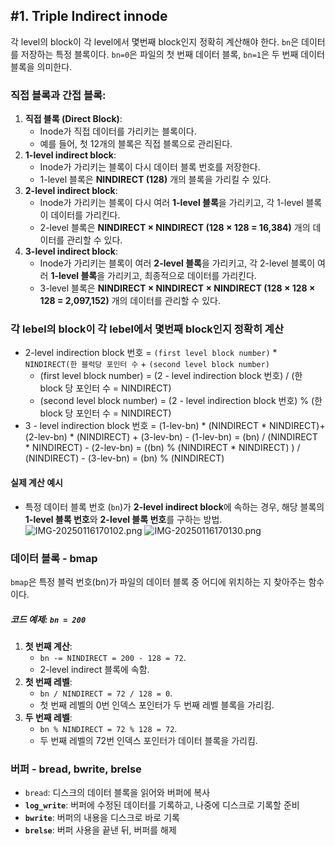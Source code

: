 ## #1. Triple Indirect innode
각 level의 block이 각 level에서 몇번째 block인지 정확히 계산해야 한다. 
`bn`은 데이터를 저장하는 특정 블록이다. 
`bn=0`은 파일의 첫 번째 데이터 블록, `bn=1`은 두 번째 데이터 블록을 의미한다. 

### 직접 블록과 간접 블록:
1. **직접 블록 (Direct Block)**:
    - Inode가 직접 데이터를 가리키는 블록이다. 
    - 예를 들어, 첫 12개의 블록은 직접 블록으로 관리된다. 
2. **1-level indirect block**:
    - Inode가 가리키는 블록이 다시 데이터 블록 번호를 저장한다. 
    - 1-level 블록은 **NINDIRECT (128)** 개의 블록을 가리킬 수 있다. 
3. **2-level indirect block**:
    - Inode가 가리키는 블록이 다시 여러 **1-level 블록**을 가리키고, 각 1-level 블록이 데이터를 가리킨다. 
    - 2-level 블록은 **NINDIRECT × NINDIRECT (128 × 128 = 16,384)** 개의 데이터를 관리할 수 있다. 
4. **3-level indirect block**:
    - Inode가 가리키는 블록이 여러 **2-level 블록**을 가리키고, 각 2-level 블록이 여러 **1-level 블록**을 가리키고, 최종적으로 데이터를 가리킨다. 
    - 3-level 블록은 **NINDIRECT × NINDIRECT × NINDIRECT (128 × 128 × 128 = 2,097,152)** 개의 데이터를 관리할 수 있다. 

### 각 lebel의 block이 각 lebel에서 몇번째 block인지 정확히 계산
- 2-level indirection block 번호 = `(first level block number)` * `NINDIRECT(한 블럭당 포인터 수` + `(second level block number)`
	-  (first level block number) = (2 - level indirection block 번호) / (한 block 당 포인터 수 = NINDIRECT)
	- (second level block number) = (2 - level indirection block 번호) % (한 block 당 포인터 수 = NINDIRECT)
- 3 - level indirection block 번호 = (1-lev-bn) * (NINDIRECT * NINDIRECT)+ (2-lev-bn) * (NINDIRECT) + (3-lev-bn)
        - (1-lev-bn) = (bn) / (NINDIRECT * NINDIRECT)
        - (2-lev-bn) = ((bn) % (NINDIRECT * NINDIRECT) ) / (NINDIRECT)
        - (3-lev-bn) = (bn) % (NINDIRECT)

#### 실제 계산 예시
- 특정 데이터 블록 번호 (`bn`)가 **2-level indirect block**에 속하는 경우, 해당 블록의 **1-level 블록 번호**와 **2-level 블록 번호**를 구하는 방법.
![IMG-20250116170102.png](IMG-20250116170102.png)
![IMG-20250116170130.png](IMG-20250116170130.png)
### 데이터 블록 - bmap
`bmap`은 특정 블럭 번호(bn)가 파일의 데이터 블록 중 어디에 위치하는 지 찾아주는 함수이다. 
##### 코드 예제: `bn = 200`
1. **첫 번째 계산**:
    - `bn -= NINDIRECT = 200 - 128 = 72`.
    - 2-level indirect 블록에 속함.
2. **첫 번째 레벨**:
    - `bn / NINDIRECT = 72 / 128 = 0`.
    - 첫 번째 레벨의 0번 인덱스 포인터가 두 번째 레벨 블록을 가리킴.
3. **두 번째 레벨**:
    - `bn % NINDIRECT = 72 % 128 = 72`.
    - 두 번째 레벨의 72번 인덱스 포인터가 데이터 블록을 가리킴.

### 버퍼 - bread, bwrite, brelse
-  `bread`: 디스크의 데이터 블록을 읽어와 버퍼에 복사
- **`log_write`**: 버퍼에 수정된 데이터를 기록하고, 나중에 디스크로 기록할 준비
- **`bwrite`**: 버퍼의 내용을 디스크로 바로 기록
- **`brelse`**: 버퍼 사용을 끝낸 뒤, 버퍼를 해제

